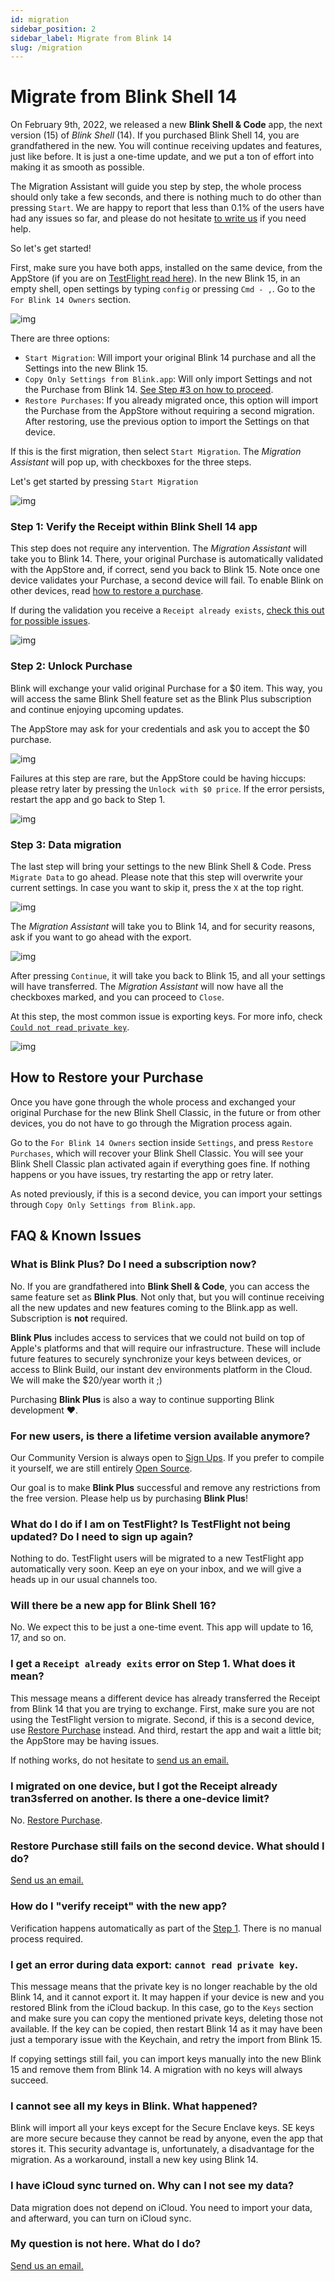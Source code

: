 ```yaml
---
id: migration
sidebar_position: 2
sidebar_label: Migrate from Blink 14
slug: /migration
---
```


# Migrate from Blink Shell 14

On February 9th, 2022, we released a new **Blink Shell & Code** app,  the next version (15) of *Blink Shell* (14). If you purchased Blink Shell 14,  you are grandfathered in the new. You will continue receiving updates and features, just like before. It is just a one-time update, and we put a ton of effort into making it as smooth as possible.

The Migration Assistant will guide you step by step, the whole process should only take a few seconds, and there is nothing much to do other than pressing `Start`. We are happy to report that less than 0.1% of the users have had any issues so far, and please do not hesitate [to write us](mailto:support@blink.sh) if you need help.

So let's get started!

First, make sure you have both apps, installed on the same device, from the AppStore (if you are on [TestFlight read here](#what-do-i-do-if-i-am-on-testflight-is-testflight-not-being-updated-do-i-need-to-sign-up-again)). In the new Blink 15, in an empty shell, open settings by typing `config` or pressing `Cmd - ,`. Go to the `For Blink 14 Owners` section. 

![img](migration/blink-owners.png)

There are three options:
- `Start Migration`: Will import your original Blink 14 purchase and all the Settings into the new Blink 15.
- `Copy Only Settings from Blink.app`: Will only import Settings and not the Purchase from Blink 14. [See Step #3 on how to proceed](#step-3-data-migration).
- `Restore Purchases`: If you already migrated once, this option will import the Purchase from the AppStore without requiring a second migration. After restoring, use the previous option to import the Settings on that device.

If this is the first migration, then select `Start Migration`. The *Migration Assistant* will pop up, with checkboxes for the three steps.

Let's get started by pressing `Start Migration`

![img](migration/migration-assistant-step0.png)

### Step 1: Verify the Receipt within Blink Shell 14 app

This step does not require any intervention. The *Migration Assistant* will take you to Blink 14. There, your original Purchase is automatically validated with the AppStore and, if correct, send you back to Blink 15. Note once one device validates your Purchase, a second device will fail. To enable Blink on other devices, read [how to restore a purchase](#how-to-restore-your-purchase).

If during the validation you receive a `Receipt already exists`, [check this out for possible issues](#i-get-a-receipt-already-exits-error-on-step-1-what-does-it-mean).

![img](migration/blink-receipt-verification.png)

### Step 2: Unlock Purchase
Blink will exchange your valid original Purchase for a $0 item. This way, you will access the same Blink Shell feature set as the Blink Plus subscription and continue enjoying upcoming updates. 

The AppStore may ask for your credentials and ask you to accept the $0 purchase.

![img](migration/blink-receipt-accept.png)

Failures at this step are rare, but the AppStore could be having hiccups: please retry later by pressing the `Unlock with $0 price`. If the error persists, restart the app and go back to Step 1.

![img](migration/blink-receipt-exchange.png)

### Step 3: Data migration
The last step will bring your settings to the new Blink Shell & Code. Press `Migrate Data` to go ahead. Please note that this step will overwrite your current settings. In case you want to skip it, press the `X` at the top right. 

![img](migration/blink-migrate-data.png)

The *Migration Assistant* will take you to Blink 14, and for security reasons, ask if you want to go ahead with the export. 

![img](migration/blink-export.png)

After pressing `Continue`, it will take you back to Blink 15, and all your settings will have transferred. The *Migration Assistant* will now have all the checkboxes marked, and you can proceed to `Close`.

At this step, the most common issue is exporting keys. For more info, check [`Could not read private key`](#i-get-an-error-during-data-export-cannot-read-private-key).

![img](migration/blink-migration-complete.png)

## How to Restore your Purchase

Once you have gone through the whole process and exchanged your original Purchase for the new Blink Shell Classic, in the future or from other devices, you do not have to go through the Migration process again. 

Go to the `For Blink 14 Owners` section inside `Settings`, and press `Restore Purchases`, which will recover your Blink Shell Classic. You will see your Blink Shell Classic plan activated again if everything goes fine. If nothing happens or you have issues, try restarting the app or retry later.

As noted previously, if this is a second device, you can import your settings through `Copy Only Settings from Blink.app`.

## FAQ & Known Issues

### What is Blink Plus? Do I need a subscription now?

No. If you are grandfathered into **Blink Shell & Code**, you can access the same feature set as **Blink Plus**. Not only that, but you will continue receiving all the new updates and new features coming to the Blink.app as well. Subscription is **not** required.

**Blink Plus** includes access to services that we could not build on top of Apple's platforms and that will require our infrastructure. These will include future features to securely synchronize your keys between devices, or access to Blink Build, our instant dev environments platform in the Cloud. We will make the $20/year worth it ;)

Purchasing **Blink Plus** is also a way to continue supporting Blink development ❤️. 

### For new users, is there a lifetime version available anymore?
Our Community Version is always open to [Sign Ups](https://community.blink.sh). If you prefer to compile it yourself, we are still entirely [Open Source](https://github.com/blinksh/blink).

Our goal is to make **Blink Plus** successful and remove any restrictions from the free version. Please help us by purchasing **Blink Plus**!

### What do I do if I am on TestFlight? Is TestFlight not being updated? Do I need to sign up again?
Nothing to do. TestFlight users will be migrated to a new TestFlight app automatically very soon. Keep an eye on your inbox, and we will give a heads up in our usual channels too.

### Will there be a new app for Blink Shell 16?
No. We expect this to be just a one-time event. This app will update to 16, 17, and so on.

### I get a `Receipt already exits` error on Step 1. What does it mean?
This message means a different device has already transferred the Receipt from Blink 14 that you are trying to exchange. First, make sure you are not using the TestFlight version to migrate. Second, if this is a second device, use [Restore Purchase](#how-to-restore-your-purchase) instead. And third, restart the app and wait a little bit; the AppStore may be having issues.

If nothing works, do not hesitate to [send us an email.](mailto:support@blink.sh)

### I migrated on one device, but I got the Receipt already tran3sferred on another. Is there a one-device limit?
No. [Restore Purchase](#how-to-restore-your-purchase).

### Restore Purchase still fails on the second device. What should I do?
[Send us an email.](mailto:support@blink.sh)

### How do I "verify receipt" with the new app?
Verification happens automatically as part of the [Step 1](#step-1-verify-the-receipt-within-blink-shell-14-app). There is no manual process required.

### I get an error during data export: `cannot read private key`.
This message means that the private key is no longer reachable by the old Blink 14, and it cannot export it. It may happen if your device is new and you restored Blink from the iCloud backup. In this case, go to the `Keys` section and make sure you can copy the mentioned private keys, deleting those not available. If the key can be copied, then restart Blink 14 as it may have been just a temporary issue with the Keychain, and retry the import from Blink 15.

If copying settings still fail, you can import keys manually into the new Blink 15 and remove them from Blink 14. A migration with no keys will always succeed.

### I cannot see all my keys in Blink. What happened?
Blink will import all your keys except for the Secure Enclave keys. SE keys are more secure because they cannot be read by anyone, even the app that stores it. This security advantage is, unfortunately, a disadvantage for the migration. As a workaround, install a new key using Blink 14.

### I have iCloud sync turned on. Why can I not see my data?
Data migration does not depend on iCloud. You need to import your data, and afterward, you can turn on iCloud sync.

### My question is not here. What do I do?
[Send us an email.](mailto:support@blink.sh)